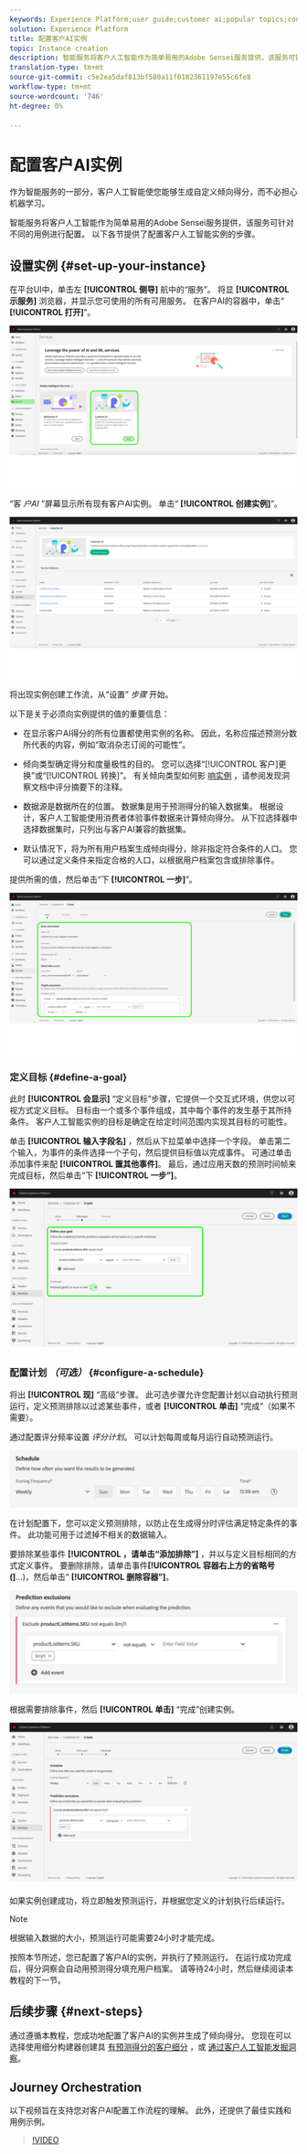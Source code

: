 ```yaml
---
keywords: Experience Platform;user guide;customer ai;popular topics;configure instance;create instance;
solution: Experience Platform
title: 配置客户AI实例
topic: Instance creation
description: 智能服务将客户人工智能作为简单易用的Adobe Sensei服务提供，该服务可针对不同的用例进行配置。 以下各节提供了配置客户人工智能实例的步骤。
translation-type: tm+mt
source-git-commit: c5e2ea5daf813bf580a11f0182361197e55c6fe8
workflow-type: tm+mt
source-wordcount: '746'
ht-degree: 0%

---
```



# 配置客户AI实例

作为智能服务的一部分，客户人工智能使您能够生成自定义倾向得分，而不必担心机器学习。

智能服务将客户人工智能作为简单易用的Adobe Sensei服务提供，该服务可针对不同的用例进行配置。 以下各节提供了配置客户人工智能实例的步骤。

## 设置实例 {#set-up-your-instance}

在平台UI中，单击左 **[!UICONTROL 侧导]** 航中的“服务”。 将显 **[!UICONTROL 示服务]** 浏览器，并显示您可使用的所有可用服务。 在客户AI的容器中，单击“ **[!UICONTROL 打开]**”。

![](../images/user-guide/navigate-to-service.png)

“客 *户AI* ”屏幕显示所有现有客户AI实例。 单击“ **[!UICONTROL 创建实例]**”。

![](../images/user-guide/dashboard.png)

将出现实例创建工作流，从“设置” *步骤* 开始。

以下是关于必须向实例提供的值的重要信息：

* 在显示客户AI得分的所有位置都使用实例的名称。 因此，名称应描述预测分数所代表的内容，例如“取消杂志订阅的可能性”。

* 倾向类型确定得分和度量极性的目的。 您可以选择“[!UICONTROL 客户]更换”或“[!UICONTROL 转换]”。 有关倾向类型如何影 [响实例](./discover-insights.md#scoring-summary) ，请参阅发现洞察文档中评分摘要下的注释。

* 数据源是数据所在的位置。 数据集是用于预测得分的输入数据集。 根据设计，客户人工智能使用消费者体验事件数据来计算倾向得分。 从下拉选择器中选择数据集时，只列出与客户AI兼容的数据集。

* 默认情况下，将为所有用户档案生成倾向得分，除非指定符合条件的人口。 您可以通过定义条件来指定合格的人口，以根据用户档案包含或排除事件。

提供所需的值，然后单击“下 **[!UICONTROL 一步]**”。

![](../images/user-guide/setup.png)

### 定义目标 {#define-a-goal}

此时 **[!UICONTROL 会显示]** “定义目标”步骤，它提供一个交互式环境，供您以可视方式定义目标。 目标由一个或多个事件组成，其中每个事件的发生基于其所持条件。 客户人工智能实例的目标是确定在给定时间范围内实现其目标的可能性。

单击 **[!UICONTROL 输入字段名]** ，然后从下拉菜单中选择一个字段。 单击第二个输入，为事件的条件选择一个子句，然后提供目标值以完成事件。 可通过单击添加事件来配 **[!UICONTROL 置其他事件]**。 最后，通过应用天数的预测时间帧来完成目标，然后单击“下 **[!UICONTROL 一步”]**。

![](../images/user-guide/goal.png)

### 配置计划 *（可选）* {#configure-a-schedule}

将出 **[!UICONTROL 现]** “高级”步骤。 此可选步骤允许您配置计划以自动执行预测运行，定义预测排除以过滤某些事件，或者 **[!UICONTROL 单击]** “完成”（如果不需要）。

通过配置评分频率设置 *评分计划*。 可以计划每周或每月运行自动预测运行。

![](../images/user-guide/schedule.png)

在计划配置下，您可以定义预测排除，以防止在生成得分时评估满足特定条件的事件。 此功能可用于过滤掉不相关的数据输入。

要排除某些事件 **[!UICONTROL ，请单击“添加排除”]** ，并以与定义目标相同的方式定义事件。 要删除排除，请单击事件&#x200B;**[!UICONTROL 容器右上方的省略号(]**...)，然后单击“ **[!UICONTROL 删除容器”]**。

![](../images/user-guide/exclusion.png)

根据需要排除事件，然后 **[!UICONTROL 单击]** “完成”创建实例。

![](../images/user-guide/advanced.png)

如果实例创建成功，将立即触发预测运行，并根据您定义的计划执行后续运行。

>[!NOTE]
>
>根据输入数据的大小，预测运行可能需要24小时才能完成。

按照本节所述，您已配置了客户AI的实例，并执行了预测运行。 在运行成功完成后，得分洞察会自动用预测得分填充用户档案。 请等待24小时，然后继续阅读本教程的下一节。

## 后续步骤 {#next-steps}

通过遵循本教程，您成功地配置了客户AI的实例并生成了倾向得分。 您现在可以选择使用细分构建器创建具 [有预测得分的客户细分](./create-segment.md) ，或 [通过客户人工智能发掘洞察](./discover-insights.md)。

## Journey Orchestration

以下视频旨在支持您对客户AI配置工作流程的理解。 此外，还提供了最佳实践和用例示例。

>[!VIDEO](https://video.tv.adobe.com/v/32665?learn=on&quality=12)

